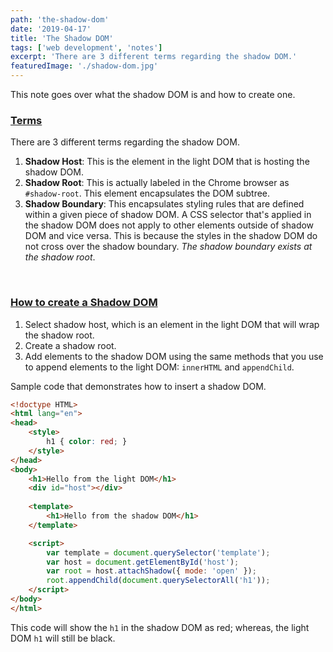 ```yaml
---
path: 'the-shadow-dom'
date: '2019-04-17'
title: 'The Shadow DOM'
tags: ['web development', 'notes']
excerpt: 'There are 3 different terms regarding the shadow DOM.'
featuredImage: './shadow-dom.jpg'
---
```


This note goes over what the shadow DOM is and how to create one.

### <u>Terms</u>
There are 3 different terms regarding the shadow DOM.

1. **Shadow Host**: This is the element in the light DOM that is hosting the shadow DOM.
2. **Shadow Root**: This is actually labeled in the Chrome browser as `#shadow-root`. This element encapsulates the DOM subtree. 
3. **Shadow Boundary**: This encapsulates styling rules that are defined within a given piece of shadow DOM. A CSS selector that's applied in the shadow DOM does not apply to other elements outside of shadow DOM and vice versa. This is because the styles in the shadow DOM do not cross over the shadow boundary. *The shadow boundary exists at the shadow root*. 

<br>

### <u>How to create a Shadow DOM</u>

1. Select shadow host, which is an element in the light DOM that will wrap the shadow root.
2. Create a shadow root.
3. Add elements to the shadow DOM using the same methods that you use to append elements to the light DOM: `innerHTML` and `appendChild`.



Sample code that demonstrates how to insert a shadow DOM.

```html
<!doctype HTML>
<html lang="en">
<head>
	<style>
		h1 { color: red; }
	</style>
</head>
<body>
	<h1>Hello from the light DOM</h1>
	<div id="host"></div>
	
	<template>
		<h1>Hello from the shadow DOM</h1>
	</template>

	<script>
		var template = document.querySelector('template');
		var host = document.getElementById('host');
		var root = host.attachShadow({ mode: 'open' });
		root.appendChild(document.querySelectorAll('h1'));
	</script>
</body>
</html>
```

This code will show the `h1` in the shadow DOM as red; whereas, the light DOM `h1` will still be black.